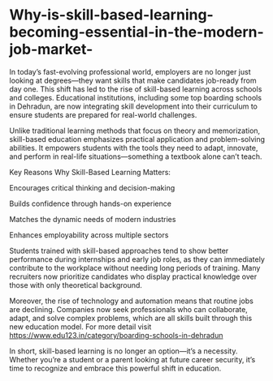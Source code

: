 # Why-is-skill-based-learning-becoming-essential-in-the-modern-job-market-
In today’s fast-evolving professional world, employers are no longer just looking at degrees—they want skills that make candidates job-ready from day one. This shift has led to the rise of skill-based learning across schools and colleges. Educational institutions, including some top boarding schools in Dehradun, are now integrating skill development into their curriculum to ensure students are prepared for real-world challenges.

Unlike traditional learning methods that focus on theory and memorization, skill-based education emphasizes practical application and problem-solving abilities. It empowers students with the tools they need to adapt, innovate, and perform in real-life situations—something a textbook alone can’t teach.

 Key Reasons Why Skill-Based Learning Matters:

Encourages critical thinking and decision-making

Builds confidence through hands-on experience

Matches the dynamic needs of modern industries

Enhances employability across multiple sectors

Students trained with skill-based approaches tend to show better performance during internships and early job roles, as they can immediately contribute to the workplace without needing long periods of training. Many recruiters now prioritize candidates who display practical knowledge over those with only theoretical background.

Moreover, the rise of technology and automation means that routine jobs are declining. Companies now seek professionals who can collaborate, adapt, and solve complex problems, which are all skills built through this new education model.
For more detail visit https://www.edu123.in/category/boarding-schools-in-dehradun			

In short, skill-based learning is no longer an option—it’s a necessity. Whether you’re a student or a parent looking at future career security, it’s time to recognize and embrace this powerful shift in education.

